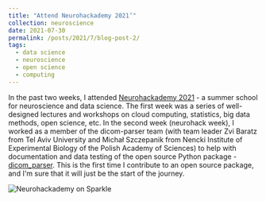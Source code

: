 ```yaml
---
title: "Attend Neurohackademy 2021’"
collection: neuroscience
date: 2021-07-30
permalink: /posts/2021/7/blog-post-2/
tags:
  - data science
  - neuroscience
  - open science
  - computing
---
```


In the past two weeks, I attended [Neurohackademy 2021](https://neurohackademy.org/neurohack_year/2021/) - a summer school for neuroscience and data science. The first week was a series of well-designed lectures and workshops on cloud computing, statistics, big data methods, open science, etc. In the second week (neurohack week), I worked as a member of the dicom-parser team  (with team leader Zvi Baratz from Tel Aviv University and Michał Szczepanik from Nencki Institute of Experimental Biology of the Polish Academy of Sciences) to help with documentation and data testing of the open source Python package - [dicom_parser](https://github.com/open-dicom/dicom_parser). This is the first time I contribute to an open source package, and I'm sure that it will just be the start of the journey.

![Neurohackademy on Sparkle](/images/neurohackademy2021.png)
